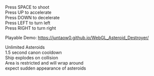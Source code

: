 Press SPACE to shoot  
Press UP to accelerate  
Press DOWN to decelerate  
Press LEFT to turn left  
Press RIGHT to turn right  

Playable Demo: https://juntaow0.github.io/WebGL_Asteroid_Destroyer/

Unlimited Asteroids  
1.5 second canon cooldown  
Ship explodes on collision  
Area is restricted and will wrap around  
expect sudden appearance of asteroids  
